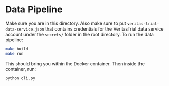 # Data Pipeline

Make sure you are in this directory. Also make sure to put `veritas-trial-data-service.json` that contains credentials for the VeritasTrial data service account under the `secrets/` folder in the root directory. To run the data pipeline:

```bash
make build
make run
```

This should bring you within the Docker container. Then inside the container, run:

```bash
python cli.py
```
